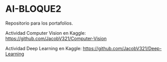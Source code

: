 # AI-BLOQUE2
Repositorio para los portafolios.


Actividad Computer Vision en Kaggle:
  https://github.com/JacobV321/Computer-Vision

Actividad Deep Learning en Kaggle:
  https://github.com/JacobV321/Deep-Learning


